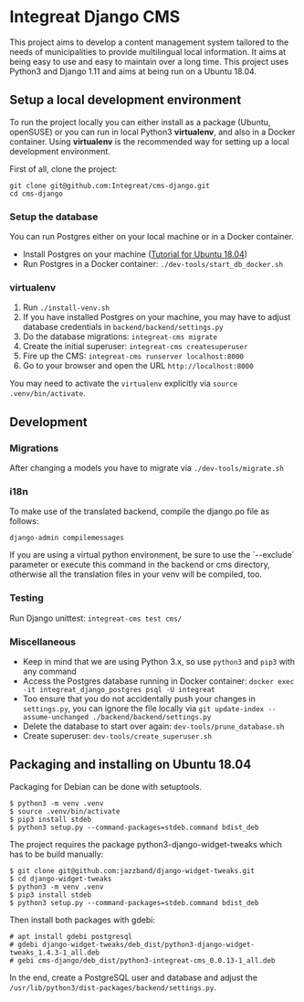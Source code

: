 # Integreat Django CMS
This project aims to develop a content management system tailored to the needs of municipalities to provide multilingual local information. It aims at being easy to use and easy to maintain over a long time. This project uses Python3 and Django 1.11 and aims at being run on a Ubuntu 18.04.

## Setup a local development environment
To run the project locally you can either install as a package (Ubuntu, openSUSE) or you can run in local Python3 **virtualenv**, and also in a Docker container. Using **virtualenv** is the recommended way for setting up a local development environment.

First of all, clone the project:
````
git clone git@github.com:Integreat/cms-django.git
cd cms-django
````

### Setup the database
You can run Postgres either on your local machine or in a Docker container.

* Install Postgres on your machine ([Tutorial for Ubuntu 18.04](https://www.digitalocean.com/community/tutorials/how-to-install-and-use-postgresql-on-ubuntu-18-04))
* Run Postgres in a Docker container: `./dev-tools/start_db_docker.sh`

### virtualenv
1. Run `./install-venv.sh`
2. If you have installed Postgres on your machine, you may have to adjust database credentials in `backend/backend/settings.py`
3. Do the database migrations: `integreat-cms migrate`
4. Create the initial superuser: `integreat-cms createsuperuser`
5. Fire up the CMS: `integreat-cms runserver localhost:8000`
6. Go to your browser and open the URL `http://localhost:8000`

You may need to activate the `virtualenv` explicitly via `source .venv/bin/activate`.

## Development
### Migrations
After changing a models you have to migrate via `./dev-tools/migrate.sh`

### i18n
To make use of the translated backend, compile the django.po file as follows:

`django-admin compilemessages`

If you are using a virtual python environment, be sure to use the ´--exclude´ parameter or execute this command in the backend or cms directory, otherwise all the translation files in your venv will be compiled, too.

### Testing
Run Django unittest: `integreat-cms test cms/`

### Miscellaneous
* Keep in mind that we are using Python 3.x, so use `python3` and `pip3` with any command
* Access the Postgres database running in Docker container: `docker exec -it integreat_django_postgres psql -U integreat`
* Too ensure that you do not accidentally push your changes in `settings.py`, you can ignore the file locally via `git update-index --assume-unchanged ./backend/backend/settings.py`
* Delete the database to start over again: `dev-tools/prune_database.sh`
* Create superuser: `dev-tools/create_superuser.sh`

## Packaging and installing on Ubuntu 18.04
Packaging for Debian can be done with setuptools.
```
$ python3 -m venv .venv
$ source .venv/bin/activate
$ pip3 install stdeb
$ python3 setup.py --command-packages=stdeb.command bdist_deb
```
The project requires the package python3-django-widget-tweaks which has to be build manually:
````
$ git clone git@github.com:jazzband/django-widget-tweaks.git
$ cd django-widget-tweaks
$ python3 -m venv .venv
$ pip3 install stdeb
$ python3 setup.py --command-packages=stdeb.command bdist_deb
````
Then install both packages with gdebi:
````
# apt install gdebi postgresql
# gdebi django-widget-tweaks/deb_dist/python3-django-widget-tweaks_1.4.3-1_all.deb
# gebi cms-django/deb_dist/python3-integreat-cms_0.0.13-1_all.deb
````
In the end, create a PostgreSQL user and database and adjust the `/usr/lib/python3/dist-packages/backend/settings.py`.